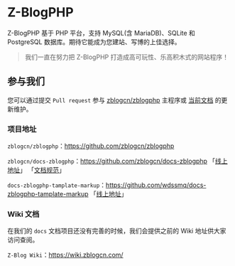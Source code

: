 # Z-BlogPHP

Z-BlogPHP 基于 PHP 平台，支持 MySQL(含 MariaDB)、SQLite 和 PostgreSQL 数据库。期待它能成为您建站、写博的上佳选择。

> 我们一直在努力把 Z-BlogPHP 打造成高可玩性、乐高积木式的网站程序！

## 参与我们

您可以通过提交 `Pull request` 参与 [zblogcn/zblogphp](https://github.com/zblogcn/zblogphp "zblogcn/zblogphp: Z-BlogPHP博客程序") 主程序或 [当前文档](https://github.com/zblogcn/docs-zblogphp "zblogcn/docs-zblogphp: Z-BlogPHP Documentation") 的更新维护。

### 项目地址

`zblogcn/zblogphp`：https://github.com/zblogcn/zblogphp

`zblogcn/docs-zblogphp`：https://github.com/zblogcn/docs-zblogphp 「[线上地址](https://docs.zblogcn.com/php/#/ "Z-BlogPHP 官方文档")」 「[文档规范](books/guide-docs "docs-zblogphp 文档规范")」

`docs-zblogphp-tamplate-markup`：https://github.com/wdssmq/docs-zblogphp-tamplate-markup 「[线上地址](https://docs.zblogcn.com/php/markup/ "Z-BlogPHP 模板语法汇总")」

### Wiki 文档

在我们的 `docs` 文档项目还没有完善的时候，我们会提供之前的 Wiki 地址供大家访问查阅。

`Z-Blog Wiki`：https://wiki.zblogcn.com/
